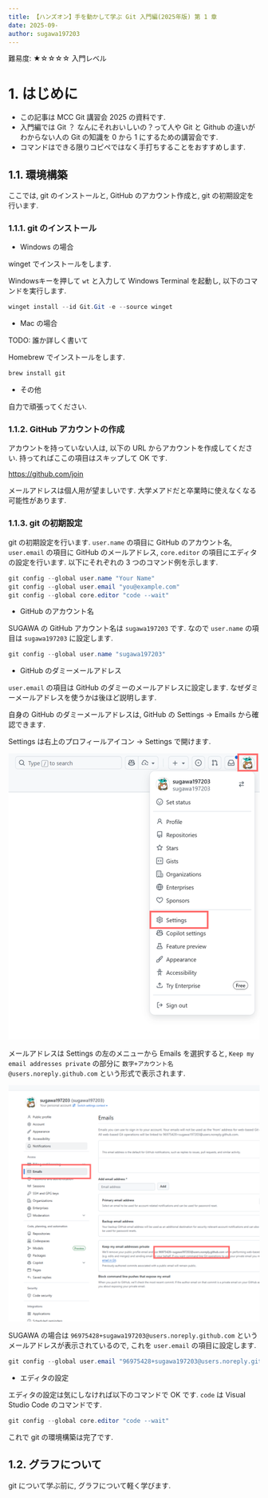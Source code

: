 ```yaml
---
title: 【ハンズオン】手を動かして学ぶ Git 入門編(2025年版) 第 1 章
date: 2025-09-
author: sugawa197203
---
```


難易度: ★☆☆☆☆ 入門レベル

# 1. はじめに

* この記事は MCC Git 講習会 2025 の資料です.
* 入門編では Git ？ なんにそれおいしいの？って人や Git と Github の違いがわからない人の Git の知識を 0 から 1 にするための講習会です.
* コマンドはできる限りコピペではなく手打ちすることをおすすめします.

## 1.1. 環境構築

ここでは, git のインストールと, GitHub のアカウント作成と, git の初期設定を行います.

### 1.1.1. git のインストール

* Windows の場合

winget でインストールをします.

Windowsキーを押して `wt` と入力して Windows Terminal を起動し, 以下のコマンドを実行します.

```powershell
winget install --id Git.Git -e --source winget
``` 

* Mac の場合

TODO: 誰か詳しく書いて

Homebrew でインストールをします.

```bash
brew install git
```

* その他

自力で頑張ってください.

### 1.1.2. GitHub アカウントの作成

アカウントを持っていない人は, 以下の URL からアカウントを作成してください. 持ってればここの項目はスキップして OK です.

https://github.com/join

メールアドレスは個人用が望ましいです. 大学メアドだと卒業時に使えなくなる可能性があります.

### 1.1.3. git の初期設定

git の初期設定を行います. `user.name` の項目に GitHub のアカウント名, `user.email` の項目に GitHub のメールアドレス, `core.editor` の項目にエディタの設定を行います. 以下にそれぞれの 3 つのコマンド例を示します.

```powershell
git config --global user.name "Your Name"
git config --global user.email "you@example.com"
git config --global core.editor "code --wait"
```

* GitHub のアカウント名

SUGAWA の GitHub アカウント名は `sugawa197203` です. なので `user.name` の項目は `sugawa197203` に設定します.

```powershell
git config --global user.name "sugawa197203"
```

* GitHub のダミーメールアドレス

`user.email` の項目は GitHub のダミーのメールアドレスに設定します. なぜダミーメールアドレスを使うかは後ほど説明します.

自身の GitHub のダミーメールアドレスは, GitHub の Settings -> Emails から確認できます.

Settings は右上のプロフィールアイコン -> Settings で開けます.

![GitHub の Settings -> Emails](./img/githubmail1.png)

メールアドレスは Settings の左のメニューから Emails を選択すると, `Keep my email addresses private` の部分に `数字+アカウント名@users.noreply.github.com` という形式で表示されます.

![Emails](./img/githubmail2.png)

SUGAWA の場合は `96975428+sugawa197203@users.noreply.github.com` というメールアドレスが表示されているので, これを `user.email` の項目に設定します.

```powershell
git config --global user.email "96975428+sugawa197203@users.noreply.github.com"
```

* エディタの設定

エディタの設定は気にしなければ以下のコマンドで OK です. `code` は Visual Studio Code のコマンドです.

```powershell
git config --global core.editor "code --wait"
```

これで git の環境構築は完了です.

## 1.2. グラフについて

git について学ぶ前に, グラフについて軽く学びます.

